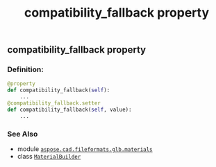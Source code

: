 ﻿---
title: compatibility_fallback property
second_title: Aspose.CAD for Python via .NET API References
description: 
type: docs
weight: 360
url: /python-net/aspose.cad.fileformats.glb.materials/materialbuilder/compatibility_fallback/
is_root: false
---

## compatibility_fallback property

### Definition:
```python
@property
def compatibility_fallback(self):
    ...
@compatibility_fallback.setter
def compatibility_fallback(self, value):
    ...
```

### See Also
* module [`aspose.cad.fileformats.glb.materials`](../../)
* class [`MaterialBuilder`](/cad/python-net/aspose.cad.fileformats.glb.materials/materialbuilder)
